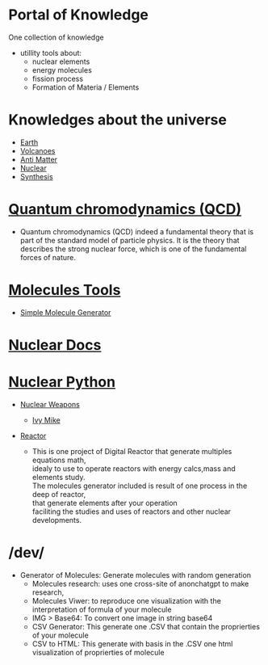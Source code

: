 # Portal of Knowledge  
One collection of knowledge   
 - utillity tools about:  
      - nuclear elements  
      - energy molecules  
      - fission process  
      - Formation of Materia / Elements  
         
# Knowledges about the universe  
  - [Earth](/portal/assets/docs/earth/readme.md)  
  - [Volcanoes](/assets/docs/earth/earth/volcanoes/readme.md)  
  - [Anti Matter](/assets/docs/antimatter/readme.md)  
  - [Nuclear](/assets/docs/nuclear/readme.md)  
  - [Synthesis](/assets/docs/synthesis/readme.md)  
  

    
# [Quantum chromodynamics (QCD)](/assets/addons/python/QCD)  
  - Quantum chromodynamics (QCD)
     indeed a fundamental theory that is part of the standard model of 
      particle physics. It is the theory that describes the strong nuclear 
      force, which is one of the fundamental forces of nature.
  
# [Molecules Tools](/assets/addons/python/molecules)  
  - [Simple Molecule Generator](/assets/addons/python/molGenerator)  

# [Nuclear Docs](/assets/docs/nuclear/)  

# [Nuclear Python](/assets/addons/python/Nuclear/)  
- [Nuclear Weapons](/assets/addons/python/Nuclear/Weapons/)  
  - [Ivy Mike](/assets/addons/python/Nuclear/weapons/ivyMike)   
  
- [Reactor](/assets/addons/python/Reactor)  
  - This is one project of Digital Reactor that generate multiples equations math,  
     idealy to use to operate reactors with energy calcs,mass and elements study.  
      The molecules generator included is result of one process in the deep of reactor,  
       that generate elements after your operation  
        faciliting the studies and uses of reactors and other nuclear developments.  
# /dev/  
  - Generator of Molecules: Generate molecules with random generation   
     - Molecules research: uses one cross-site of anonchatgpt to make research,   
     - Molecules Viwer: to reproduce one visualization with the interpretation of formula of your molecule  
      - IMG > Base64: To convert one image in string base64  
      - CSV Generator: This generate one .CSV that contain the proprierties of your molecule  
      - CSV to HTML: This generate with basis in the .CSV one html visualization of proprierties of molecule  
